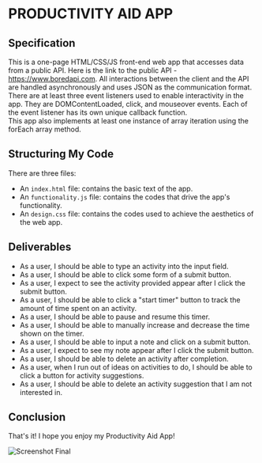 # PRODUCTIVITY AID APP

## Specification
This is a one-page HTML/CSS/JS front-end web app that accesses data from a public API. 
Here is the link to the public API - https://www.boredapi.com. All interactions 
between the client and the API are handled asynchronously and uses JSON as the 
communication format. There are at least three event listeners used to enable 
interactivity in the app. They are DOMContentLoaded, click, and mouseover events. 
Each of the event listener has its own unique callback function.  
This app also implements at least one instance of array iteration using the forEach array method. 


## Structuring My Code
There are three files:
* An `index.html` file: contains the basic text of the app. 
* An `functionality.js` file: contains the codes that drive the app's functionality.
* An `design.css` file: contains the codes used to achieve the aesthetics of the web app.


## Deliverables
* As a user, I should be able to type an activity into the input field.
* As a user, I should be able to click some form of a submit button.
* As a user, I expect to see the activity provided appear after I click the submit button.
* As a user, I should be able to click a "start timer" button to track the amount of time spent on an activity.
* As a user, I should be able to pause and resume this timer. 
* As a user, I should be able to manually increase and decrease the time shown on the timer. 
* As a user, I should be able to input a note and click on a submit button.
* As a user, I expect to see my note appear after I click the submit button.
* As a user, I should be able to delete an activity after completion. 
* As a user, when I run out of ideas on activities to do, I should be able to click a button for activity suggestions.
* As a user, I should be able to delete an activity suggestion that I am not interested in. 


## Conclusion

That's it! I hope you enjoy my Productivity Aid App!

![Screenshot Final](https://curriculum-content.s3.amazonaws.com/fewpjs/fewpjs-build-the-example/finished_product_ss.png)



